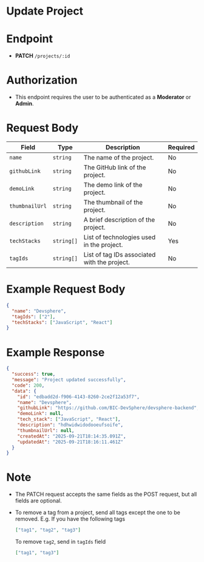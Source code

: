 # Update Project

# Endpoint

- **PATCH** `/projects/:id`

# Authorization

- This endpoint requires the user to be authenticated as a **Moderator** or **Admin**.

# Request Body

| Field          | Type       | Description                                  | Required |
| -------------- | ---------- | -------------------------------------------- | -------- |
| `name`         | `string`   | The name of the project.                     | No       |
| `githubLink`   | `string`   | The GitHub link of the project.              | No       |
| `demoLink`     | `string`   | The demo link of the project.                | No       |
| `thumbnailUrl` | `string`   | The thumbnail of the project.                | No       |
| `description`  | `string`   | A brief description of the project.          | No       |
| `techStacks`   | `string[]` | List of technologies used in the project.    | Yes      |
| `tagIds`       | `string[]` | List of tag IDs associated with the project. | No       |

# Example Request Body

```json
{
  "name": "Devsphere",
  "tagIds": ["2"],
  "techStacks": ["JavaScript", "React"]
}
```

# Example Response

```json
{
  "success": true,
  "message": "Project updated successfully",
  "code": 200,
  "data": {
    "id": "edbadd2d-f906-4143-8260-2ce2f12a53f7",
    "name": "Devsphere",
    "githubLink": "https://github.com/BIC-DevSphere/devsphere-backend",
    "demoLink": null,
    "tech_stack": ["JavaScript", "React"],
    "description": "hdhwidwidodooeufsoife",
    "thumbnailUrl": null,
    "createdAt": "2025-09-21T18:14:35.091Z",
    "updatedAt": "2025-09-21T18:16:11.461Z"
  }
}
```

# Note
- The PATCH request accepts the same fields as the POST request, but all fields are optional.
- To remove a tag from a project, send all tags except the one to be removed.
  E.g. If you have the following tags

  ```json
  ["tag1", "tag2", "tag3"]
  ```

  To remove `tag2`, send in `tagIds` field

  ```json
  ["tag1", "tag3"]
  ```

